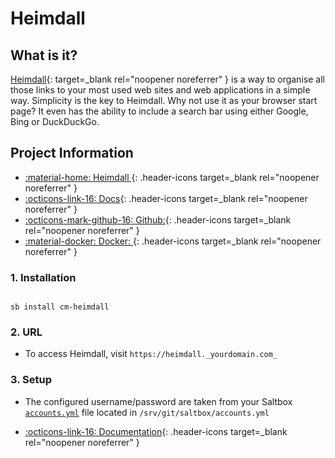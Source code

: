# Heimdall

## What is it?

[Heimdall](https://heimdall.site/){: target=_blank rel="noopener noreferrer" } is a way to organise all those links to your most used web sites and web applications in a simple way. Simplicity is the key to Heimdall. Why not use it as your browser start page? It even has the ability to include a search bar using either Google, Bing or DuckDuckGo.

## Project Information

- [:material-home: Heimdall ](https://heimdall.site/){: .header-icons target=_blank rel="noopener noreferrer" }
- [:octicons-link-16: Docs](https://github.com/linuxserver/Heimdall-Apps){: .header-icons target=_blank rel="noopener noreferrer" }
- [:octicons-mark-github-16: Github:](https://github.com/linuxserver/Heimdall){: .header-icons target=_blank rel="noopener noreferrer" }
- [:material-docker: Docker: ](https://hub.docker.com/r/linuxserver/heimdall){: .header-icons target=_blank rel="noopener noreferrer" }

### 1. Installation

``` shell

sb install cm-heimdall

```

### 2. URL

- To access Heimdall, visit `https://heimdall._yourdomain.com_`

### 3. Setup

- The configured username/password are taken from your Saltbox [`accounts.yml`](../../../saltbox/install/install/#configuration) file located in `/srv/git/saltbox/accounts.yml`

- [:octicons-link-16: Documentation](https://github.com/linuxserver/Heimdall-Apps){: .header-icons target=_blank rel="noopener noreferrer" }
